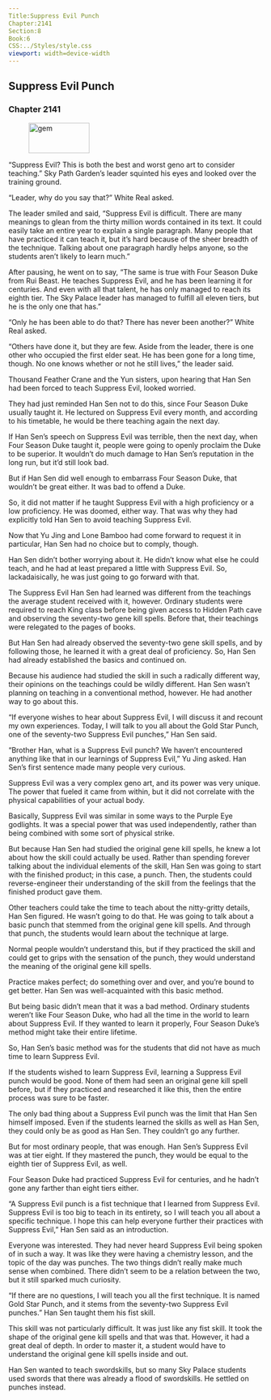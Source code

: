 ```yaml
---
Title:Suppress Evil Punch 
Chapter:2141 
Section:8 
Book:6 
CSS:../Styles/style.css 
viewport: width=device-width
---
```

  
## Suppress Evil Punch
### Chapter 2141
  
<figure>
	<img src="../Images/gem.gif" alt="gem" id="gem" width="120" height="60" />
</figure>
  

  
“Suppress Evil? This is both the best and worst geno art to consider teaching.” Sky Path Garden’s leader squinted his eyes and looked over the training ground.

“Leader, why do you say that?” White Real asked.

The leader smiled and said, “Suppress Evil is difficult. There are many meanings to glean from the thirty million words contained in its text. It could easily take an entire year to explain a single paragraph. Many people that have practiced it can teach it, but it’s hard because of the sheer breadth of the technique. Talking about one paragraph hardly helps anyone, so the students aren’t likely to learn much.”

After pausing, he went on to say, “The same is true with Four Season Duke from Rui Beast. He teaches Suppress Evil, and he has been learning it for centuries. And even with all that talent, he has only managed to reach its eighth tier. The Sky Palace leader has managed to fulfill all eleven tiers, but he is the only one that has.”

“Only he has been able to do that? There has never been another?” White Real asked.

“Others have done it, but they are few. Aside from the leader, there is one other who occupied the first elder seat. He has been gone for a long time, though. No one knows whether or not he still lives,” the leader said.

Thousand Feather Crane and the Yun sisters, upon hearing that Han Sen had been forced to teach Suppress Evil, looked worried.

They had just reminded Han Sen not to do this, since Four Season Duke usually taught it. He lectured on Suppress Evil every month, and according to his timetable, he would be there teaching again the next day.

If Han Sen’s speech on Suppress Evil was terrible, then the next day, when Four Season Duke taught it, people were going to openly proclaim the Duke to be superior. It wouldn’t do much damage to Han Sen’s reputation in the long run, but it’d still look bad.

But if Han Sen did well enough to embarrass Four Season Duke, that wouldn’t be great either. It was bad to offend a Duke.

So, it did not matter if he taught Suppress Evil with a high proficiency or a low proficiency. He was doomed, either way. That was why they had explicitly told Han Sen to avoid teaching Suppress Evil.

Now that Yu Jing and Lone Bamboo had come forward to request it in particular, Han Sen had no choice but to comply, though.

Han Sen didn’t bother worrying about it. He didn’t know what else he could teach, and he had at least prepared a little with Suppress Evil. So, lackadaisically, he was just going to go forward with that.

The Suppress Evil Han Sen had learned was different from the teachings the average student received with it, however. Ordinary students were required to reach King class before being given access to Hidden Path cave and observing the seventy-two gene kill spells. Before that, their teachings were relegated to the pages of books.

But Han Sen had already observed the seventy-two gene skill spells, and by following those, he learned it with a great deal of proficiency. So, Han Sen had already established the basics and continued on.

Because his audience had studied the skill in such a radically different way, their opinions on the teachings could be wildly different. Han Sen wasn’t planning on teaching in a conventional method, however. He had another way to go about this.

“If everyone wishes to hear about Suppress Evil, I will discuss it and recount my own experiences. Today, I will talk to you all about the Gold Star Punch, one of the seventy-two Suppress Evil punches,” Han Sen said.

“Brother Han, what is a Suppress Evil punch? We haven’t encountered anything like that in our learnings of Suppress Evil,” Yu Jing asked. Han Sen’s first sentence made many people very curious.

Suppress Evil was a very complex geno art, and its power was very unique. The power that fueled it came from within, but it did not correlate with the physical capabilities of your actual body.

Basically, Suppress Evil was similar in some ways to the Purple Eye godlights. It was a special power that was used independently, rather than being combined with some sort of physical strike.

But because Han Sen had studied the original gene kill spells, he knew a lot about how the skill could actually be used. Rather than spending forever talking about the individual elements of the skill, Han Sen was going to start with the finished product; in this case, a punch. Then, the students could reverse-engineer their understanding of the skill from the feelings that the finished product gave them.

Other teachers could take the time to teach about the nitty-gritty details, Han Sen figured. He wasn’t going to do that. He was going to talk about a basic punch that stemmed from the original gene kill spells. And through that punch, the students would learn about the technique at large.

Normal people wouldn’t understand this, but if they practiced the skill and could get to grips with the sensation of the punch, they would understand the meaning of the original gene kill spells.

Practice makes perfect; do something over and over, and you’re bound to get better. Han Sen was well-acquainted with this basic method.

But being basic didn’t mean that it was a bad method. Ordinary students weren’t like Four Season Duke, who had all the time in the world to learn about Suppress Evil. If they wanted to learn it properly, Four Season Duke’s method might take their entire lifetime.

So, Han Sen’s basic method was for the students that did not have as much time to learn Suppress Evil.

If the students wished to learn Suppress Evil, learning a Suppress Evil punch would be good. None of them had seen an original gene kill spell before, but if they practiced and researched it like this, then the entire process was sure to be faster.

The only bad thing about a Suppress Evil punch was the limit that Han Sen himself imposed. Even if the students learned the skills as well as Han Sen, they could only be as good as Han Sen. They couldn’t go any further.

But for most ordinary people, that was enough. Han Sen’s Suppress Evil was at tier eight. If they mastered the punch, they would be equal to the eighth tier of Suppress Evil, as well.

Four Season Duke had practiced Suppress Evil for centuries, and he hadn’t gone any farther than eight tiers either.

“A Suppress Evil punch is a fist technique that I learned from Suppress Evil. Suppress Evil is too big to teach in its entirety, so I will teach you all about a specific technique. I hope this can help everyone further their practices with Suppress Evil,” Han Sen said as an introduction.

Everyone was interested. They had never heard Suppress Evil being spoken of in such a way. It was like they were having a chemistry lesson, and the topic of the day was punches. The two things didn’t really make much sense when combined. There didn’t seem to be a relation between the two, but it still sparked much curiosity.

“If there are no questions, I will teach you all the first technique. It is named Gold Star Punch, and it stems from the seventy-two Suppress Evil punches.” Han Sen taught them his fist skill.

This skill was not particularly difficult. It was just like any fist skill. It took the shape of the original gene kill spells and that was that. However, it had a great deal of depth. In order to master it, a student would have to understand the original gene kill spells inside and out.

Han Sen wanted to teach swordskills, but so many Sky Palace students used swords that there was already a flood of swordskills. He settled on punches instead.